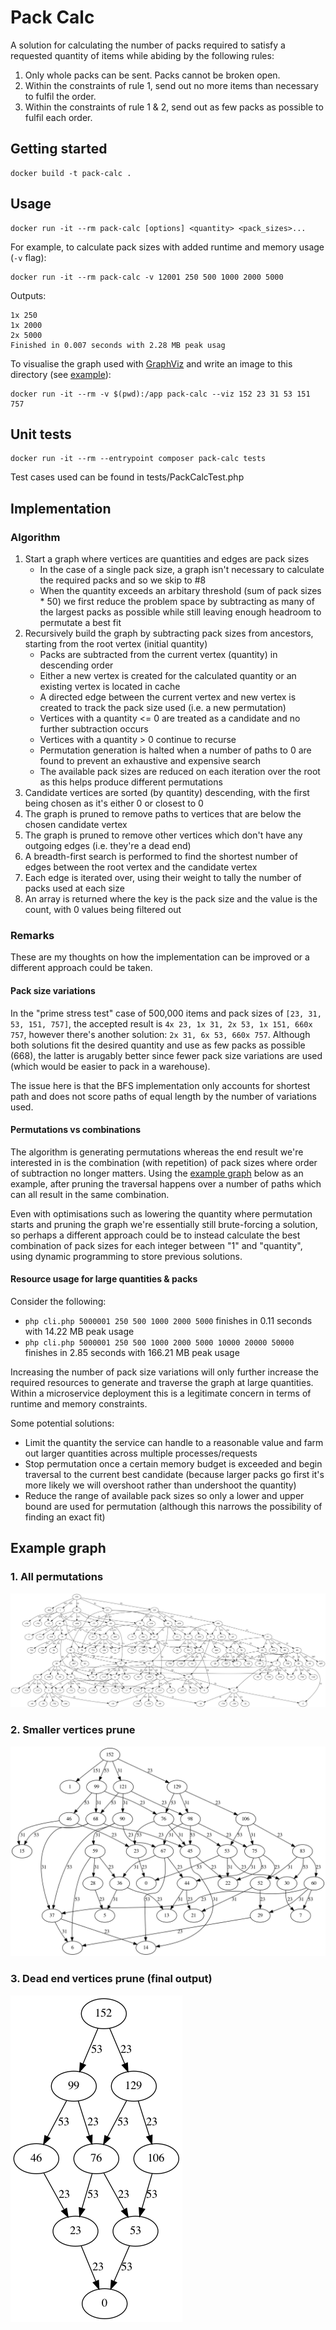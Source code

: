 # Pack Calc

A solution for calculating the number of packs required to satisfy a requested quantity of items while abiding by the following rules:

1. Only whole packs can be sent. Packs cannot be broken open.
2. Within the constraints of rule 1, send out no more items than necessary to fulfil the order.
3. Within the constraints of rule 1 & 2, send out as few packs as possible to fulfil each order.

## Getting started

```
docker build -t pack-calc .
```

## Usage

```
docker run -it --rm pack-calc [options] <quantity> <pack_sizes>...
```

For example, to calculate pack sizes with added runtime and memory usage (`-v` flag):

```
docker run -it --rm pack-calc -v 12001 250 500 1000 2000 5000
```

Outputs:

```
1x 250
1x 2000
2x 5000
Finished in 0.007 seconds with 2.28 MB peak usag
```

To visualise the graph used with [GraphViz](https://graphviz.org/) and write an image to this directory (see [example](#example-graph)):

```
docker run -it --rm -v $(pwd):/app pack-calc --viz 152 23 31 53 151 757
```

## Unit tests

```
docker run -it --rm --entrypoint composer pack-calc tests
```

Test cases used can be found in tests/PackCalcTest.php

## Implementation

### Algorithm

1. Start a graph where vertices are quantities and edges are pack sizes
   - In the case of a single pack size, a graph isn't necessary to calculate the required packs and so we skip to #8
   - When the quantity exceeds an arbitary threshold (sum of pack sizes * 50) we first reduce the problem space by subtracting as many of the largest packs as possible while still leaving enough headroom to permutate a best fit
2. Recursively build the graph by subtracting pack sizes from ancestors, starting from the root vertex (initial quantity)
   - Packs are subtracted from the current vertex (quantity) in descending order
   - Either a new vertex is created for the calculated quantity or an existing vertex is located in cache
   - A directed edge between the current vertex and new vertex is created to track the pack size used (i.e. a new permutation)
   - Vertices with a quantity <= 0 are treated as a candidate and no further subtraction occurs
   - Vertices with a quantity > 0 continue to recurse
   - Permutation generation is halted when a number of paths to 0 are found to prevent an exhaustive and expensive search
   - The available pack sizes are reduced on each iteration over the root as this helps produce different permutations
3. Candidate vertices are sorted (by quantity) descending, with the first being chosen as it's either 0 or closest to 0
4. The graph is pruned to remove paths to vertices that are below the chosen candidate vertex
5. The graph is pruned to remove other vertices which don't have any outgoing edges (i.e. they're a dead end)
6. A breadth-first search is performed to find the shortest number of edges between the root vertex and the candidate vertex
7. Each edge is iterated over, using their weight to tally the number of packs used at each size
8. An array is returned where the key is the pack size and the value is the count, with 0 values being filtered out

### Remarks

These are my thoughts on how the implementation can be improved or a different approach could be taken.

#### Pack size variations

In the "prime stress test" case of 500,000 items and pack sizes of `[23, 31, 53, 151, 757]`, the accepted result is `4x 23, 1x 31, 2x 53, 1x 151, 660x 757`, however there's another solution: `2x 31, 6x 53, 660x 757`. Although both solutions fit the desired quantity and use as few packs as possible (668), the latter is arugably better since fewer pack size variations are used (which would be easier to pack in a warehouse).

The issue here is that the BFS implementation only accounts for shortest path and does not score paths of equal length by the number of variations used.

#### Permutations vs combinations

The algorithm is generating permutations whereas the end result we're interested in is the combination (with repetition) of pack sizes where order of subtraction no longer matters. Using the [example graph](#example-graph) below as an example, after pruning the traversal happens over a number of paths which can all result in the same combination.

Even with optimisations such as lowering the quantity where permutation starts and pruning the graph we're essentially still brute-forcing a solution, so perhaps a different approach could be to instead calculate the best combination of pack sizes for each integer between "1" and "quantity", using dynamic programming to store previous solutions.

#### Resource usage for large quantities & packs

Consider the following:

* `php cli.php 5000001 250 500 1000 2000 5000` finishes in 0.11 seconds with 14.22 MB peak usage
* `php cli.php 5000001 250 500 1000 2000 5000 10000 20000 50000` finishes in 2.85 seconds with 166.21 MB peak usage

Increasing the number of pack size variations will only further increase the required resources to generate and traverse the graph at large quantities. Within a microservice deployment this is a legitimate concern in terms of runtime and memory constraints.

Some potential solutions:

* Limit the quantity the service can handle to a reasonable value and farm out larger quantities across multiple processes/requests
* Stop permutation once a certain memory budget is exceeded and begin traversal to the current best candidate (because larger packs go first it's more likely we will overshoot rather than undershoot the quantity)
* Reduce the range of available pack sizes so only a lower and upper bound are used for permutation (although this narrows the possibility of finding an exact fit)

## Example graph

### 1. All permutations
![1_initial_graph.png](https://raw.githubusercontent.com/lushc/pack-calc-php/main/example/1_initial_graph.png?sanitize=true)

### 2. Smaller vertices prune
![2_smaller_prune.png](https://raw.githubusercontent.com/lushc/pack-calc-php/main/example/2_smaller_prune.png?sanitize=true)

### 3. Dead end vertices prune (final output)
![3_deadend_prune.png](https://raw.githubusercontent.com/lushc/pack-calc-php/main/example/3_deadend_prune.png?sanitize=true)
